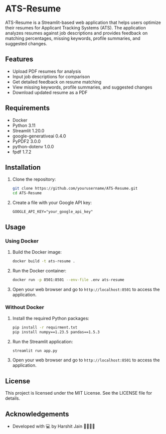 # ATS-Resume

ATS-Resume is a Streamlit-based web application that helps users optimize their resumes for Applicant Tracking Systems (ATS). The application analyzes resumes against job descriptions and provides feedback on matching percentages, missing keywords, profile summaries, and suggested changes.

## Features

- Upload PDF resumes for analysis
- Input job descriptions for comparison
- Get detailed feedback on resume matching
- View missing keywords, profile summaries, and suggested changes
- Download updated resume as a PDF

## Requirements

- Docker
- Python 3.11
- Streamlit 1.20.0
- google-generativeai 0.4.0
- PyPDF2 3.0.0
- python-dotenv 1.0.0
- fpdf 1.7.2

## Installation

1. Clone the repository:

   ```sh
   git clone https://github.com/yourusername/ATS-Resume.git
   cd ATS-Resume
   ```

2. Create a file with your Google API key:
   ```env
   GOOGLE_API_KEY="your_google_api_key"
   ```

## Usage

### Using Docker

1. Build the Docker image:

   ```sh
   docker build -t ats-resume .
   ```

2. Run the Docker container:

   ```sh
   docker run -p 8501:8501 --env-file .env ats-resume
   ```

3. Open your web browser and go to `http://localhost:8501` to access the application.

### Without Docker

1. Install the required Python packages:

   ```sh
   pip install -r requirment.txt
   pip install numpy==1.23.5 pandas==1.5.3
   ```

2. Run the Streamlit application:

   ```sh
   streamlit run app.py
   ```

3. Open your web browser and go to `http://localhost:8501` to access the application.

## License

This project is licensed under the MIT License. See the LICENSE file for details.

## Acknowledgements

- Developed with 💻 by Harshit Jain 🚀🚀🚀🚀

